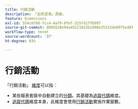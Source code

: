 ```yaml
---
title: 行銷活動
description: 「去除混淆」頁面。
feature: Dimensions
exl-id: 554c6f08-fcc4-4af9-8fef-325fd17f6997
source-git-commit: d095628e94a45221815b1d08e35132de09f5ed8f
workflow-type: tm+mt
source-wordcount: '37'
ht-degree: 83%

---
```


# 行銷活動

「行銷活動」 [維度](overview.md)可以指：

* 某些報表套裝中自動建立的[分類](../classifications/c-classifications.md)。其基礎為[追蹤代碼](tracking-code.md)維度。
* [追蹤代碼](tracking-code.md)維度本身，此維度會使用[行銷活動](/help/implement/vars/page-vars/campaign.md)實施作業變數。
